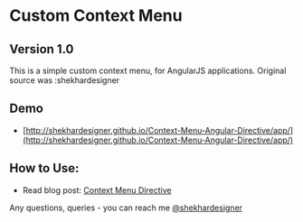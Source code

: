 Custom Context Menu
==========================

## Version 1.0
This is a simple custom context menu, for AngularJS applications. Original source was :shekhardesigner

## Demo
  - [http://shekhardesigner.github.io/Context-Menu-Angular-Directive/app/](http://shekhardesigner.github.io/Context-Menu-Angular-Directive/app/)

## How to Use:
  - Read blog post: [Context Menu Directive](http://www.cssjunction.com/angularjs/custom-context-menu-directive/)

Any questions, queries - you can reach me [@shekhardesigner](http://shekhardesigner.github.io/Context-Menu-Angular-Directive/app/#/)
